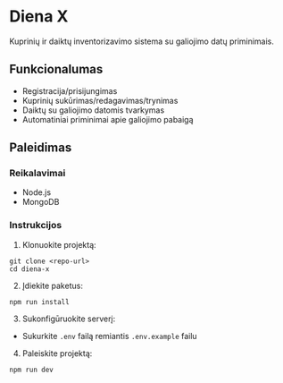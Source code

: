 # Diena X

Kuprinių ir daiktų inventorizavimo sistema su galiojimo datų priminimais.

## Funkcionalumas

- Registracija/prisijungimas
- Kuprinių sukūrimas/redagavimas/trynimas
- Daiktų su galiojimo datomis tvarkymas
- Automatiniai priminimai apie galiojimo pabaigą

## Paleidimas

### Reikalavimai

- Node.js
- MongoDB

### Instrukcijos

1. Klonuokite projektą:

```
git clone <repo-url>
cd diena-x
```

2. Įdiekite paketus:

```
npm run install
```

3. Sukonfigūruokite serverį:

- Sukurkite `.env` failą remiantis `.env.example` failu

4. Paleiskite projektą:

```
npm run dev
```
